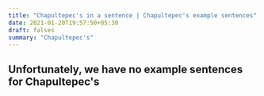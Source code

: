 ```yaml
---
title: "Chapultepec's in a sentence | Chapultepec's example sentences"
date: 2021-01-20T19:57:50+05:30
draft: falses
summary: "Chapultepec's"
---
```

## Unfortunately, we have no example sentences for Chapultepec's                 
